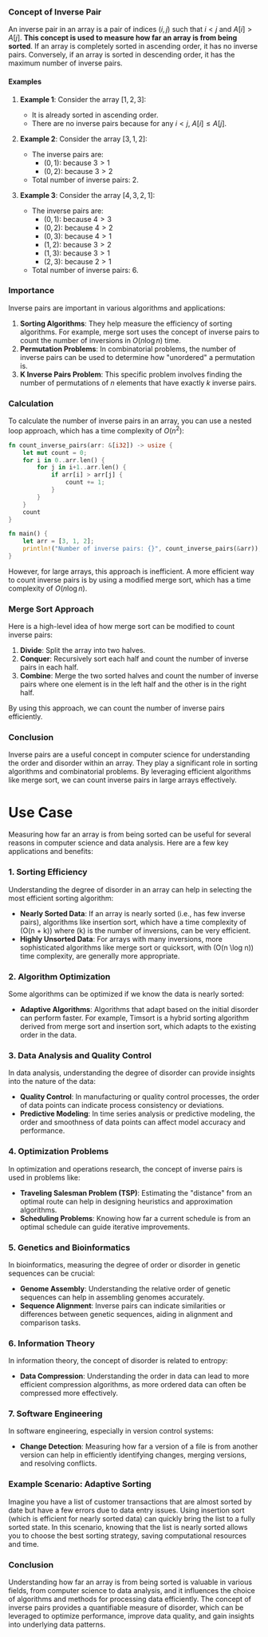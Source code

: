 ### Concept of Inverse Pair

An inverse pair in an array is a pair of indices $(i, j)$ such that $i < j$ and $A[i] > A[j]$. **This concept is used to measure how far an array is from being sorted**. If an array is completely sorted in ascending order, it has no inverse pairs. Conversely, if an array is sorted in descending order, it has the maximum number of inverse pairs.

#### Examples

1. **Example 1**: Consider the array $[1, 2, 3]$:
   - It is already sorted in ascending order.
   - There are no inverse pairs because for any $i < j$, $A[i] \leq A[j]$.

2. **Example 2**: Consider the array $[3, 1, 2]$:
   - The inverse pairs are:
     - $(0, 1)$: because $3 > 1$
     - $(0, 2)$: because $3 > 2$
   - Total number of inverse pairs: 2.

3. **Example 3**: Consider the array $[4, 3, 2, 1]$:
   - The inverse pairs are:
     - $(0, 1)$: because $4 > 3$
     - $(0, 2)$: because $4 > 2$
     - $(0, 3)$: because $4 > 1$
     - $(1, 2)$: because $3 > 2$
     - $(1, 3)$: because $3 > 1$
     - $(2, 3)$: because $2 > 1$
   - Total number of inverse pairs: 6.

### Importance

Inverse pairs are important in various algorithms and applications:
1. **Sorting Algorithms**: They help measure the efficiency of sorting algorithms. For example, merge sort uses the concept of inverse pairs to count the number of inversions in $O(n \log n)$ time.
2. **Permutation Problems**: In combinatorial problems, the number of inverse pairs can be used to determine how "unordered" a permutation is.
3. **K Inverse Pairs Problem**: This specific problem involves finding the number of permutations of $n$ elements that have exactly $k$ inverse pairs.

### Calculation

To calculate the number of inverse pairs in an array, you can use a nested loop approach, which has a time complexity of $O(n^2)$:

```rust
fn count_inverse_pairs(arr: &[i32]) -> usize {
    let mut count = 0;
    for i in 0..arr.len() {
        for j in i+1..arr.len() {
            if arr[i] > arr[j] {
                count += 1;
            }
        }
    }
    count
}

fn main() {
    let arr = [3, 1, 2];
    println!("Number of inverse pairs: {}", count_inverse_pairs(&arr)); // Output: 2
}
```

However, for large arrays, this approach is inefficient. A more efficient way to count inverse pairs is by using a modified merge sort, which has a time complexity of $O(n \log n)$.

### Merge Sort Approach

Here is a high-level idea of how merge sort can be modified to count inverse pairs:

1. **Divide**: Split the array into two halves.
2. **Conquer**: Recursively sort each half and count the number of inverse pairs in each half.
3. **Combine**: Merge the two sorted halves and count the number of inverse pairs where one element is in the left half and the other is in the right half.

By using this approach, we can count the number of inverse pairs efficiently.

### Conclusion

Inverse pairs are a useful concept in computer science for understanding the order and disorder within an array. They play a significant role in sorting algorithms and combinatorial problems. By leveraging efficient algorithms like merge sort, we can count inverse pairs in large arrays effectively.
#

# Use Case

Measuring how far an array is from being sorted can be useful for several reasons in computer science and data analysis. Here are a few key applications and benefits:

### 1. **Sorting Efficiency**
Understanding the degree of disorder in an array can help in selecting the most efficient sorting algorithm:
- **Nearly Sorted Data**: If an array is nearly sorted (i.e., has few inverse pairs), algorithms like insertion sort, which have a time complexity of \(O(n + k)\) where \(k\) is the number of inversions, can be very efficient.
- **Highly Unsorted Data**: For arrays with many inversions, more sophisticated algorithms like merge sort or quicksort, with \(O(n \log n)\) time complexity, are generally more appropriate.

### 2. **Algorithm Optimization**
Some algorithms can be optimized if we know the data is nearly sorted:
- **Adaptive Algorithms**: Algorithms that adapt based on the initial disorder can perform faster. For example, Timsort is a hybrid sorting algorithm derived from merge sort and insertion sort, which adapts to the existing order in the data.

### 3. **Data Analysis and Quality Control**
In data analysis, understanding the degree of disorder can provide insights into the nature of the data:
- **Quality Control**: In manufacturing or quality control processes, the order of data points can indicate process consistency or deviations.
- **Predictive Modeling**: In time series analysis or predictive modeling, the order and smoothness of data points can affect model accuracy and performance.

### 4. **Optimization Problems**
In optimization and operations research, the concept of inverse pairs is used in problems like:
- **Traveling Salesman Problem (TSP)**: Estimating the "distance" from an optimal route can help in designing heuristics and approximation algorithms.
- **Scheduling Problems**: Knowing how far a current schedule is from an optimal schedule can guide iterative improvements.

### 5. **Genetics and Bioinformatics**
In bioinformatics, measuring the degree of order or disorder in genetic sequences can be crucial:
- **Genome Assembly**: Understanding the relative order of genetic sequences can help in assembling genomes accurately.
- **Sequence Alignment**: Inverse pairs can indicate similarities or differences between genetic sequences, aiding in alignment and comparison tasks.

### 6. **Information Theory**
In information theory, the concept of disorder is related to entropy:
- **Data Compression**: Understanding the order in data can lead to more efficient compression algorithms, as more ordered data can often be compressed more effectively.

### 7. **Software Engineering**
In software engineering, especially in version control systems:
- **Change Detection**: Measuring how far a version of a file is from another version can help in efficiently identifying changes, merging versions, and resolving conflicts.

### Example Scenario: Adaptive Sorting
Imagine you have a list of customer transactions that are almost sorted by date but have a few errors due to data entry issues. Using insertion sort (which is efficient for nearly sorted data) can quickly bring the list to a fully sorted state. In this scenario, knowing that the list is nearly sorted allows you to choose the best sorting strategy, saving computational resources and time.

### Conclusion
Understanding how far an array is from being sorted is valuable in various fields, from computer science to data analysis, and it influences the choice of algorithms and methods for processing data efficiently. The concept of inverse pairs provides a quantifiable measure of disorder, which can be leveraged to optimize performance, improve data quality, and gain insights into underlying data patterns.